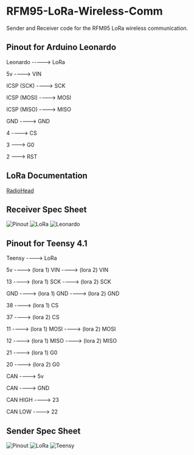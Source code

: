 # RFM95-LoRa-Wireless-Comm
Sender and Receiver code for the RFM95 LoRa wireless communication.

## Pinout for Arduino Leonardo
Leonardo -----> LoRa

5v ----> VIN

ICSP (SCK) ----> SCK

ICSP (MOSI) ----> MOSI

ICSP (MISO) ----> MISO

GND ----> GND

4 ----> CS

3 ---> G0

2 ---> RST

## LoRa Documentation
[RadioHead](https://www.airspayce.com/mikem/arduino/RadioHead/classRH__RF95.html#ab9605810c11c025758ea91b2813666e3)


## Receiver Spec Sheet
![Pinout](https://github.com/sundevilmotorsports/RFM95-LoRa-Wireless-Comm/blob/main/Spec_Sheet/Receiver/Arduino_Leonardo_pinOUT.png)
![LoRa](https://github.com/sundevilmotorsports/RFM95-LoRa-Wireless-Comm/blob/main/Spec_Sheet/Receiver/Receiver_LoRa.jpg)
![Leonardo](https://github.com/sundevilmotorsports/RFM95-LoRa-Wireless-Comm/blob/main/Spec_Sheet/Receiver/Leonardo.jpg)

## Pinout for Teensy 4.1
Teensy ----> LoRa

5v ----> (lora 1) VIN ----> (lora 2) VIN

13 ----> (lora 1) SCK ----> (lora 2) SCK

GND ----> (lora 1) GND ----> (lora 2) GND

38 ----> (lora 1) CS

37 ----> (lora 2) CS

11 ----> (lora 1) MOSI ----> (lora 2) MOSI

12 ----> (lora 1) MISO ----> (lora 2) MISO

21 ----> (lora 1) G0

20 ----> (lora 2) G0

CAN ----> 5v

CAN ----> GND

CAN HIGH ----> 23

CAN LOW ----> 22

## Sender Spec Sheet
![Pinout](https://github.com/sundevilmotorsports/RFM95-LoRa-Wireless-Comm/blob/main/Spec_Sheet/Sender/teensy_4.1.PNG)
![LoRa](https://github.com/sundevilmotorsports/RFM95-LoRa-Wireless-Comm/blob/main/Spec_Sheet/Sender/lora_radios.PNG)
![Teensy](https://github.com/sundevilmotorsports/RFM95-LoRa-Wireless-Comm/blob/main/Spec_Sheet/Sender/teensyPinout.jpg)
